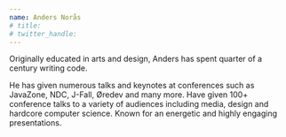 ```yaml
---
name: Anders Norås
# title: 
# twitter_handle: 
---
```

Originally educated in arts and design, Anders has spent quarter of a century writing code.

He has given numerous talks and keynotes at conferences such as JavaZone, NDC, J-Fall, Øredev and many more. Have given 100+ conference talks to a variety of audiences including media, design and hardcore computer science. Known for an energetic and highly engaging presentations.
